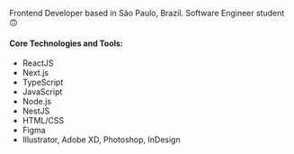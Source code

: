 Frontend Developer based in São Paulo, Brazil. Software Engineer student 🙃

#### Core Technologies and Tools:
- ReactJS
- Next.js
- TypeScript
- JavaScript
- Node.js
- NestJS
- HTML/CSS
- Figma
- Illustrator, Adobe XD, Photoshop, InDesign



